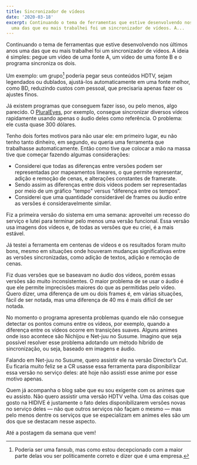 ```yaml
---
title: Sincronizador de vídeos
date: '2020-03-18'
excerpt: Continuando o tema de ferramentas que estive desenvolvendo nos últimos anos
  uma das que eu mais trabalhei foi um sincronizador de vídeos. A...
---
```




Continuando o tema de ferramentas que estive desenvolvendo nos últimos anos uma das que eu mais trabalhei foi um sincronizador de vídeos. A ideia é simples: pegue um vídeo de uma fonte A, um vídeo de uma fonte B e o programa sincroniza os dois.

Um exemplo: um grupo[^1] poderia pegar seus conteúdos HDTV, sejam legendados ou dublados, ajustá-los automaticamente em uma fonte melhor, como BD, reduzindo custos com pessoal, que precisaria apenas fazer os ajustes finos.

Já existem programas que conseguem fazer isso, ou pelo menos, algo parecido. O [PluralEyes](https://www.redgiant.com/products/shooter-pluraleyes/), por exemplo, consegue sincronizar diversos vídeos rapidamente usando apenas o áudio deles como referência. O problema: ele custa quase 300 dólares.

Tenho dois fortes motivos para não usar ele: em primeiro lugar, eu não tenho tanto dinheiro, em segundo, eu queria uma ferramenta que trabalhasse automaticamente. Então como tive que colocar a mão na massa tive que começar fazendo algumas considerações:

* Considerei que todas as diferenças entre versões podem ser representadas por mapeamentos lineares, o que permite representar, adição e remoção de cenas, e alterações constantes de framerate.
* Sendo assim as diferenças entre dois vídeos podem ser representadas por meio de um gráfico "tempo" versus “diferença entre os tempos“.
* Considerei que uma quantidade considerável de frames ou áudio entre as versões é consideravelmente similar.

Fiz a primeira versão do sistema em uma semana: aproveitei um recesso do serviço e lutei para terminar pelo menos uma versão funcional. Essa versão usa imagens dos vídeos e, de todas as versões que eu criei, é a mais estável.

Já testei a ferramenta em centenas de vídeos e os resultados foram muito bons, mesmo em situações onde houveram mudanças significativas entre as versões sincronizadas, como adição de textos, adição e remoção de cenas.

Fiz duas versões que se baseavam no áudio dos vídeos, porém essas versões são muito inconsistentes. O maior problema de se usar o áudio é que ele permite imprecisões maiores do que as permitidas pelo vídeo. Quero dizer, uma diferença de um ou dois frames é, em várias situações, fácil de ser notada, mas uma diferença de 40 ms é mais difícil de ser notada.

No momento o programa apresenta problemas quando ele não consegue detectar os pontos comuns entre os vídeos, por exemplo, quando a diferença entre os vídeos ocorre em transições suaves. Alguns animes onde isso acontece são Nichijou e Net-juu no Susume. Imagino que seja possível resolver esse problema adotando um método híbrido de sincronização, ou seja, baseado em imagens e áudio.

Falando em Net-juu no Susume, quero assistir ele na versão Director’s Cut. Eu ficaria muito feliz se a CR usasse essa ferramenta para disponibilizar essa versão no serviço deles: até hoje não assisti esse anime por esse motivo apenas.

Quem já acompanha o blog sabe que eu sou exigente com os animes que eu assisto. Não quero assistir uma versão HDTV velha. Uma das coisas que gosto na HIDIVE é justamente o fato deles disponibilizarem versões novas no serviço deles ― não que outros serviços não façam o mesmo ― mas pelo menos dentre os serviços que se especializam em animes eles são um dos que se destacam nesse aspecto.

Até a postagem da semana que vem!

[^1]:  Poderia ser uma fansub, mas como estou decepcionado com a maior parte delas vou ser politicamente correto e dizer que é uma empresa.